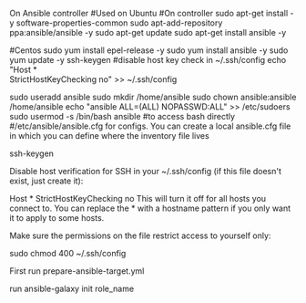 On Ansible controller
#Used on Ubuntu
#On controller
sudo apt-get install -y software-properties-common
sudo apt-add-repository ppa:ansible/ansible -y
sudo apt-get update
sudo apt-get install ansible -y

#Centos
sudo yum install epel-release -y 
sudo yum install ansible -y 
sudo yum update -y
ssh-keygen
#disable host key check
in ~/.ssh/config
echo "Host * \
      StrictHostKeyChecking no" >> ~/.ssh/config 


sudo useradd ansible
sudo mkdir /home/ansible
sudo chown ansible:ansible /home/ansible
echo "ansible ALL=(ALL) NOPASSWD:ALL" >> /etc/sudoers
sudo usermod -s /bin/bash ansible #to access bash directly
#/etc/ansible/ansible.cfg for configs. You can create a local ansible.cfg file in which you can define where the inventory file lives



ssh-keygen

Disable host verification for SSH
in your ~/.ssh/config (if this file doesn't exist, just create it):

Host *
    StrictHostKeyChecking no
This will turn it off for all hosts you connect to. You can replace the * with a hostname pattern if you only want it to apply to some hosts.

Make sure the permissions on the file restrict access to yourself only:

sudo chmod 400 ~/.ssh/config

First run prepare-ansible-target.yml

run ansible-galaxy init role_name
